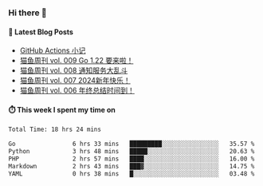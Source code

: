 ### Hi there 👋


#### 📖 Latest Blog Posts
<!-- BLOG-POST-LIST:START -->
- [GitHub Actions 小记](https://ameow.xyz/archives/github-actions)
- [猫鱼周刊 vol. 009 Go 1.22 要来啦！](https://ameow.xyz/archives/weekly-009)
- [猫鱼周刊 vol. 008 通知服务大乱斗](https://ameow.xyz/archives/weekly-008)
- [猫鱼周刊 vol. 007 2024新年快乐！](https://ameow.xyz/archives/weekly-007)
- [猫鱼周刊 vol. 006 年终总结时间到！](https://ameow.xyz/archives/weekly-006)
<!-- BLOG-POST-LIST:END -->

#### ⏱️ This week I spent my time on
<!--START_SECTION:waka-->

```txt
Total Time: 18 hrs 24 mins

Go                6 hrs 33 mins   █████████░░░░░░░░░░░░░░░░   35.57 %
Python            3 hrs 48 mins   █████░░░░░░░░░░░░░░░░░░░░   20.63 %
PHP               2 hrs 57 mins   ████░░░░░░░░░░░░░░░░░░░░░   16.00 %
Markdown          2 hrs 43 mins   ███▓░░░░░░░░░░░░░░░░░░░░░   14.75 %
YAML              0 hrs 38 mins   █░░░░░░░░░░░░░░░░░░░░░░░░   03.48 %
```

<!--END_SECTION:waka-->

<!--
**LeslieLeung/LeslieLeung** is a ✨ _special_ ✨ repository because its `README.md` (this file) appears on your GitHub profile.

Here are some ideas to get you started:

- 🔭 I’m currently working on ...
- 🌱 I’m currently learning ...
- 👯 I’m looking to collaborate on ...
- 🤔 I’m looking for help with ...
- 💬 Ask me about ...
- 📫 How to reach me: ...
- 😄 Pronouns: ...
- ⚡ Fun fact: ...
-->

